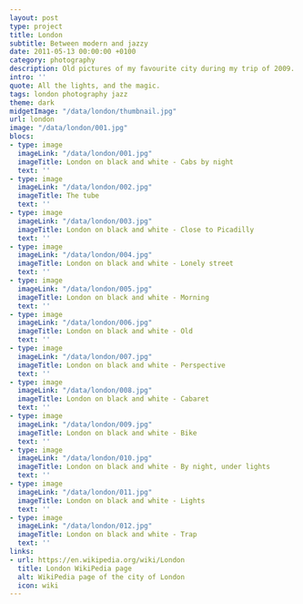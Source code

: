 ```yaml
---
layout: post
type: project
title: London
subtitle: Between modern and jazzy
date: 2011-05-13 00:00:00 +0100
category: photography
description: Old pictures of my favourite city during my trip of 2009.
intro: ''
quote: All the lights, and the magic.
tags: london photography jazz
theme: dark
midgetImage: "/data/london/thumbnail.jpg"
url: london
image: "/data/london/001.jpg"
blocs:
- type: image
  imageLink: "/data/london/001.jpg"
  imageTitle: London on black and white - Cabs by night
  text: ''
- type: image
  imageLink: "/data/london/002.jpg"
  imageTitle: The tube
  text: ''
- type: image
  imageLink: "/data/london/003.jpg"
  imageTitle: London on black and white - Close to Picadilly
  text: ''
- type: image
  imageLink: "/data/london/004.jpg"
  imageTitle: London on black and white - Lonely street
  text: ''
- type: image
  imageLink: "/data/london/005.jpg"
  imageTitle: London on black and white - Morning
  text: ''
- type: image
  imageLink: "/data/london/006.jpg"
  imageTitle: London on black and white - Old
  text: ''
- type: image
  imageLink: "/data/london/007.jpg"
  imageTitle: London on black and white - Perspective
  text: ''
- type: image
  imageLink: "/data/london/008.jpg"
  imageTitle: London on black and white - Cabaret
  text: ''
- type: image
  imageLink: "/data/london/009.jpg"
  imageTitle: London on black and white - Bike
  text: ''
- type: image
  imageLink: "/data/london/010.jpg"
  imageTitle: London on black and white - By night, under lights
  text: ''
- type: image
  imageLink: "/data/london/011.jpg"
  imageTitle: London on black and white - Lights
  text: ''
- type: image
  imageLink: "/data/london/012.jpg"
  imageTitle: London on black and white - Trap
  text: ''
links:
- url: https://en.wikipedia.org/wiki/London
  title: London WikiPedia page
  alt: WikiPedia page of the city of London
  icon: wiki
---
```

